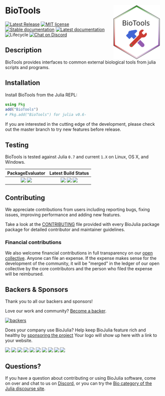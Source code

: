 # <img src="./sticker.svg" width="30%" align="right" /> BioTools

 [![Latest Release](https://img.shields.io/github/release/BioJulia/BioTools.jl.svg?style=flat-square)](https://github.com/BioJulia/BioTools.jl/releases/latest)
 [![MIT license](https://img.shields.io/badge/license-MIT-green.svg?style=flat-square)](https://github.com/BioJulia/BioTools.jl/blob/master/LICENSE)
 [![Stable documentation](https://img.shields.io/badge/docs-stable-blue.svg?style=flat-square)](https://biojulia.github.io/BioTools.jl/stable)
 [![Latest documentation](https://img.shields.io/badge/docs-latest-blue.svg?style=flat-square)](https://biojulia.github.io/BioTools.jl/latest)
![Lifecycle](https://img.shields.io/badge/lifecycle-stable-brightgreen.svg?style=flat-square)
[![Chat on Discord](https://img.shields.io/badge/discord-chat-blue.svg?style=flat-square&logo=discord&colorB=%237289DA)](https://discord.gg/z73YNFz)


## Description

BioTools provides interfaces to common external biological tools from julia scripts
and programs.

## Installation

Install BioTools from the Julia REPL:

```julia
using Pkg
add("BioTools")
# Pkg.add("BioTools") for julia v0.6-
```

If you are interested in the cutting edge of the development, please check out
the master branch to try new features before release.

## Testing

BioTools is tested against Julia `0.7` and current `1.X` on Linux, OS X, and Windows.

| **PackageEvaluator**                                            | **Latest Build Status**                                                                                |
|:---------------------------------------------------------------:|:------------------------------------------------------------------------------------------------------:|
| [![](https://pkg.julialang.org/badges/BioTools_0.6.svg)](https://pkg.julialang.org/detail/BioTools) [![](https://pkg.julialang.org/badges/BioTools_0.7.svg)](https://pkg.julialang.org/detail/BioTools) | [![](https://img.shields.io/travis/BioJulia/BioTools.jl/master.svg?label=Linux+/+macOS)](https://travis-ci.org/BioJulia/BioTools.jl) [![](https://ci.appveyor.com/api/projects/status/j9ikh4s0914ke29b?svg=true)](https://ci.appveyor.com/project/Ward9250/biotools-jl/branch/master) [![](https://codecov.io/gh/BioJulia/BioTools.jl/branch/master/graph/badge.svg)](https://codecov.io/gh/BioJulia/BioTools.jl) |

## Contributing

We appreciate contributions from users including reporting bugs, fixing
issues, improving performance and adding new features.

Take a look at the [CONTRIBUTING](CONTRIBUTING.md) file provided with
every BioJulia package package for detailed contributor and maintainer
guidelines.


### Financial contributions

We also welcome financial contributions in full transparency on our
[open collective](https://opencollective.com/biojulia).
Anyone can file an expense. If the expense makes sense for the development
of the community, it will be "merged" in the ledger of our open collective by
the core contributors and the person who filed the expense will be reimbursed.


## Backers & Sponsors

Thank you to all our backers and sponsors!

Love our work and community? [Become a backer](https://opencollective.com/biojulia#backer).

[![backers](https://opencollective.com/biojulia/backers.svg?width=890)](https://opencollective.com/biojulia#backers)

Does your company use BioJulia? Help keep BioJulia feature rich and healthy by
[sponsoring the project](https://opencollective.com/biojulia#sponsor)
Your logo will show up here with a link to your website.

[![](https://opencollective.com/biojulia/sponsor/0/avatar.svg)](https://opencollective.com/biojulia/sponsor/0/website)
[![](https://opencollective.com/biojulia/sponsor/1/avatar.svg)](https://opencollective.com/biojulia/sponsor/1/website)
[![](https://opencollective.com/biojulia/sponsor/2/avatar.svg)](https://opencollective.com/biojulia/sponsor/2/website)
[![](https://opencollective.com/biojulia/sponsor/3/avatar.svg)](https://opencollective.com/biojulia/sponsor/3/website)
[![](https://opencollective.com/biojulia/sponsor/4/avatar.svg)](https://opencollective.com/biojulia/sponsor/4/website)
[![](https://opencollective.com/biojulia/sponsor/5/avatar.svg)](https://opencollective.com/biojulia/sponsor/5/website)
[![](https://opencollective.com/biojulia/sponsor/6/avatar.svg)](https://opencollective.com/biojulia/sponsor/6/website)
[![](https://opencollective.com/biojulia/sponsor/7/avatar.svg)](https://opencollective.com/biojulia/sponsor/7/website)
[![](https://opencollective.com/biojulia/sponsor/8/avatar.svg)](https://opencollective.com/biojulia/sponsor/8/website)
[![](https://opencollective.com/biojulia/sponsor/9/avatar.svg)](https://opencollective.com/biojulia/sponsor/9/website)


## Questions?

If you have a question about contributing or using BioJulia software, come
on over and chat to us on [Discord](https://discord.gg/z73YNFz), or you can try the
[Bio category of the Julia discourse site](https://discourse.julialang.org/c/domain/bio).